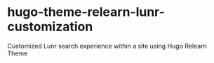 # hugo-theme-relearn-lunr-customization
Customized Lunr search experience within a site using Hugo Relearn Theme
